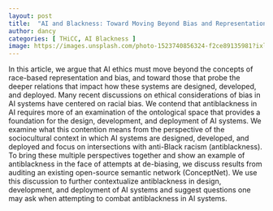 ```yaml
---
layout: post
title:  "AI and Blackness: Toward Moving Beyond Bias and Representation"
author: dancy
categories: [ THiCC, AI Blackness ]
image: https://images.unsplash.com/photo-1523740856324-f2ce89135981?ixlib=rb-1.2.1&auto=format&fit=crop&w=798&q=80
---
```

In this article, we argue that AI ethics must move beyond the concepts of race-based representation and bias, and toward those that probe the deeper relations that impact how these systems are designed, developed, and deployed. Many recent discussions on ethical considerations of bias in AI systems have centered on racial bias. We contend that antiblackness in AI requires more of an examination of the ontological space that provides a foundation for the design, development, and deployment of AI systems. We examine what this contention means from the perspective of the sociocultural context in which AI systems are designed, developed, and deployed and focus on intersections with anti-Black racism (antiblackness). To bring these multiple perspectives together and show an example of antiblackness in the face of attempts at de-biasing, we discuss results from auditing an existing open-source semantic network (ConceptNet). We use this discussion to further contextualize antiblackness in design, development, and deployment of AI systems and suggest questions one may ask when attempting to combat antiblackness in AI systems.

[publication-link]: https://ieeexplore.ieee.org/document/9606203